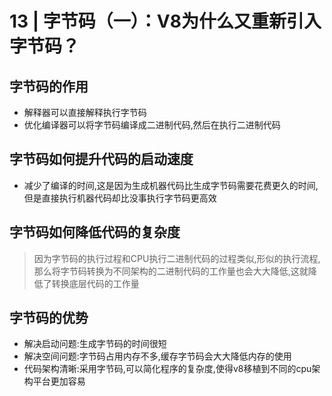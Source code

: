 # 13 | 字节码（一）：V8为什么又重新引入字节码？

## 字节码的作用
- 解释器可以直接解释执行字节码
- 优化编译器可以将字节码编译成二进制代码,然后在执行二进制代码


## 字节码如何提升代码的启动速度
- 减少了编译的时间,这是因为生成机器代码比生成字节码需要花费更久的时间,但是直接执行机器代码却比没事执行字节码更高效

## 字节码如何降低代码的复杂度
> 因为字节码的执行过程和CPU执行二进制代码的过程类似,形似的执行流程,那么将字节码转换为不同架构的二进制代码的工作量也会大大降低,这就降低了转换底层代码的工作量

## 字节码的优势
- 解决启动问题:生成字节码的时间很短
- 解决空间问题:字节码占用内存不多,缓存字节码会大大降低内存的使用
- 代码架构清晰:采用字节码,可以简化程序的复杂度,使得v8移植到不同的cpu架构平台更加容易

